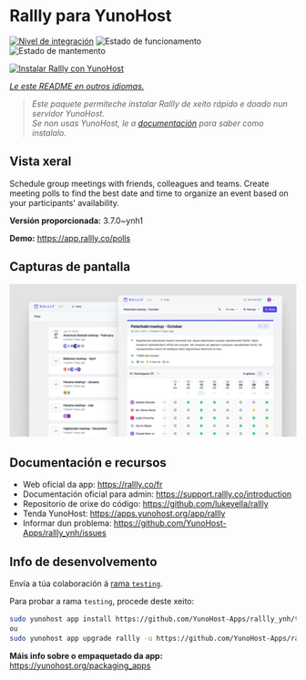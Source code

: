 <!--
NOTA: Este README foi creado automáticamente por <https://github.com/YunoHost/apps/tree/master/tools/readme_generator>
NON debe editarse manualmente.
-->

# Rallly para YunoHost

[![Nivel de integración](https://dash.yunohost.org/integration/rallly.svg)](https://dash.yunohost.org/appci/app/rallly) ![Estado de funcionamento](https://ci-apps.yunohost.org/ci/badges/rallly.status.svg) ![Estado de mantemento](https://ci-apps.yunohost.org/ci/badges/rallly.maintain.svg)

[![Instalar Rallly con YunoHost](https://install-app.yunohost.org/install-with-yunohost.svg)](https://install-app.yunohost.org/?app=rallly)

*[Le este README en outros idiomas.](./ALL_README.md)*

> *Este paquete permíteche instalar Rallly de xeito rápido e doado nun servidor YunoHost.*  
> *Se non usas YunoHost, le a [documentación](https://yunohost.org/install) para saber como instalalo.*

## Vista xeral

Schedule group meetings with friends, colleagues and teams. Create meeting polls to find the best date and time to organize an event based on your participants' availability.

**Versión proporcionada:** 3.7.0~ynh1

**Demo:** <https://app.rallly.co/polls>

## Capturas de pantalla

![Captura de pantalla de Rallly](./doc/screenshots/screenshot.png)

## Documentación e recursos

- Web oficial da app: <https://rallly.co/fr>
- Documentación oficial para admin: <https://support.rallly.co/introduction>
- Repositorio de orixe do código: <https://github.com/lukevella/rallly>
- Tenda YunoHost: <https://apps.yunohost.org/app/rallly>
- Informar dun problema: <https://github.com/YunoHost-Apps/rallly_ynh/issues>

## Info de desenvolvemento

Envía a túa colaboración á [rama `testing`](https://github.com/YunoHost-Apps/rallly_ynh/tree/testing).

Para probar a rama `testing`, procede deste xeito:

```bash
sudo yunohost app install https://github.com/YunoHost-Apps/rallly_ynh/tree/testing --debug
ou
sudo yunohost app upgrade rallly -u https://github.com/YunoHost-Apps/rallly_ynh/tree/testing --debug
```

**Máis info sobre o empaquetado da app:** <https://yunohost.org/packaging_apps>

